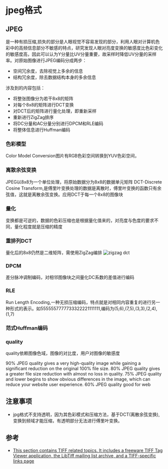 # jpeg格式

## JPEG
是一种有损压缩,损失的部分是人眼视觉不容易发现的部分，利用人眼对计算机色彩中的高频信息部分不敏感的特点，研究发现人眼对亮度变换的敏感度比色彩变化的敏感度高，因此可以认为Y分量比UV分量重要，故采样时降低UV分量的采样率。对原始图像进行JPEG编码分成两步：

- 空间冗余度，去除视觉上多余的信息
- 结构冗余度，除去数据结构本身的多余信息

涉及到的内容包括：
- 将整张图像分为若干8x8的矩阵
- 对每个8x8的矩阵进行DCT变换
- 对DCT后的矩阵进行量化处理，即重新采样
- 重新进行ZigZag排序
- 将DC分量和AC分量分别进行DPCM和RLE编码
- 将整体信息进行Huffman编码

### 色彩模型

Color Model Conversion图片有RGB色彩空间转换到YUV色彩空间，


### 离散余弦变换
JPEG以8x8为一个单位处理，将原始数据分为8x8的数据单元矩阵
DCT-Discrete Cosine Transform,是傅里叶变换处理的数据是离散时，傅里叶变换的函数只有余弦值，这就是离散余弦变换。应用DCT于每一个8x8的图像块

### 量化
变换都是可逆的，数据的色彩压缩也是根据量化值来的，对亮度与色度的要求不同，量化程度就是压缩的精度

### 重排列DCT
量化后的8x8仍然是二维矩阵，需使用ZigZag编排
![zigzag dct](./images/resort-dct-result.jpg)

### DPCM
差分脉冲调制编码，对相邻图像块之间量化DC系数的差值进行编码

### RLE
Run Length Encoding,一种无损压缩编码，特点就是对相同内容重复的进行另一种形式的表示。如5555557777733322221111111,编码为(5,6),(7,5),(3,3),(2,4),(1,7)

### 范式Huffman编码

### quality

quality依赖图像色域，图像的对比度，用户对图像的敏感度

90% JPEG quality gives a very high-quality image while gaining a significant reduction on the original 100% file size.
80% JPEG quality gives a greater file size reduction with almost no loss in quality.
75% JPEG quality and lower begins to show obvious differences in the image, which can reduce your website user experience.
60% JPEG quality good for web

## 注意事项

- jpg格式不支持透明，因为其色彩模式和压缩方法，基于DCT(离散余弦变换),变换到频域才能压缩，有透明部分无法进行傅里叶变换。

## 参考
- [This section contains TIFF related topics. It includes a freeware TIFF Tag Viewer application, the LibTiff mailing list archive, and a TIFF-specific links page](https://www.awaresystems.be/imaging.html)